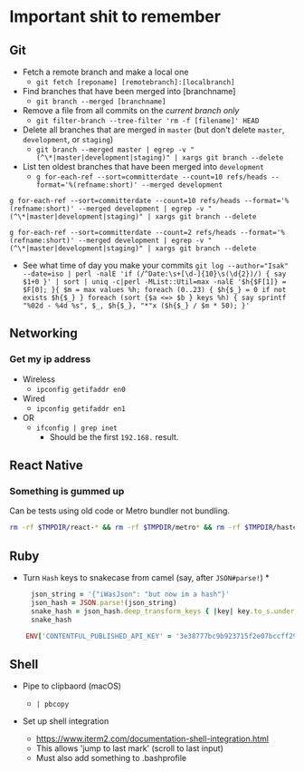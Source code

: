 # Important shit to remember

## Git

* Fetch a remote branch and make a local one
  * `git fetch [reponame] [remotebranch]:[localbranch]`
* Find branches that have been merged into [branchname]
  * `git branch --merged [branchname]`
* Remove a file from all commits on the _current branch only_
  * `git filter-branch --tree-filter 'rm -f [filename]' HEAD`
* Delete all branches that are merged in `master` (but don't delete `master`, `development`, or `staging`)
  * `git branch --merged master | egrep -v "(^\*|master|development|staging)" | xargs git branch --delete`
* List ten oldest branches that have been merged into `development`
  * `g for-each-ref --sort=committerdate --count=10 refs/heads --format='%(refname:short)' --merged development`

`g for-each-ref --sort=committerdate --count=10 refs/heads --format='%(refname:short)' --merged development | egrep -v "(^\*|master|development|staging)" | xargs git branch --delete`

`g for-each-ref --sort=committerdate --count=2 refs/heads --format='%(refname:short)' --merged development | egrep -v "(^\*|master|development|staging)" | xargs git branch --delete`

* See what time of day you make your commits
`git log --author="Isak" --date=iso | perl -nalE 'if (/^Date:\s+[\d-]{10}\s(\d{2})/) { say $1+0 }' | sort | uniq -c|perl -MList::Util=max -nalE '$h{$F[1]} = $F[0]; }{ $m = max values %h; foreach (0..23) { $h{$_} = 0 if not exists $h{$_} } foreach (sort {$a <=> $b } keys %h) { say sprintf "%02d - %4d %s", $_, $h{$_}, "*"x ($h{$_} / $m * 50); }'`

## Networking

### Get my ip address

* Wireless
  * `ipconfig getifaddr en0`
* Wired
  * `ipconfig getifaddr en1`
* OR
  * `ifconfig | grep inet`
    * Should be the first `192.168.` result.

## React Native

### Something is gummed up

Can be tests using old code or Metro bundler not bundling.

```sh
rm -rf $TMPDIR/react-* && rm -rf $TMPDIR/metro* && rm -rf $TMPDIR/haste*
```

## Ruby

* Turn `Hash` keys to snakecase from camel (say, after `JSON#parse!`)
  *

  ```ruby
    json_string = '{"iWasJson": "but now im a hash"}'
    json_hash = JSON.parse!(json_string)
    snake_hash = json_hash.deep_transform_keys { |key| key.to_s.underscore }
    snake_hash
    ```

```ruby
    ENV['CONTENTFUL_PUBLISHED_API_KEY' = '3e38777bc9b923715f2e07bccff29a7e52f3a884f7c8cdaad7e226fa9d76125f'
```

## Shell

* Pipe to clipbaord (macOS)
  * `| pbcopy`

* Set up shell integration
  * <https://www.iterm2.com/documentation-shell-integration.html>
  * This allows 'jump to last mark' (scroll to last input)
  * Must also add something to .bashprofile
